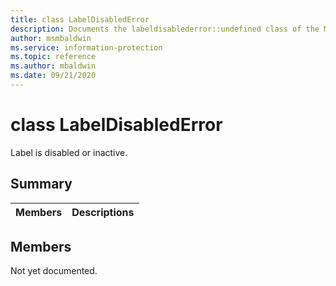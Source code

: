```yaml
---
title: class LabelDisabledError 
description: Documents the labeldisablederror::undefined class of the Microsoft Information Protection (MIP) SDK.
author: msmbaldwin
ms.service: information-protection
ms.topic: reference
ms.author: mbaldwin
ms.date: 09/21/2020
---
```


# class LabelDisabledError 
Label is disabled or inactive.
  
## Summary
 Members                        | Descriptions                                
--------------------------------|---------------------------------------------
  
## Members
Not yet documented.
